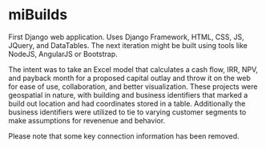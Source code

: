 # miBuilds
First Django web application. Uses Django Framework, HTML, CSS, JS, JQuery, and DataTables. The next iteration might be built using tools like NodeJS, AngularJS or Bootstrap.

The intent was to take an Excel model that calculates a cash flow, IRR, NPV, and payback month for a proposed capital outlay and throw it on the web for ease of use, collaboration, and better visualization. These projects were geospatial in nature, with building and business identifiers that marked a build out location and had coordinates stored in a table. Additionally the business identifiers were utilized to tie to varying customer segments to make assumptions for revenenue and behavior. 

Please note that some key connection information has been removed.
